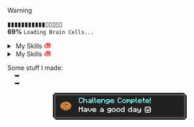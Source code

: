 > [!WARNING]
> ▮▮▮▮▮▮▮▮▮▮▮▯▯▯▯▯<br>
> **69%** ```Loading Brain Cells...```

<details "skills">
   <summary> 
       My Skills <img src="https://raw.githubusercontent.com/kuran1x/kuran1x/main/assets/partyblob.gif" height="15">
   </summary> 
   <p> <div height="top" align="bottom">
      <a href="https://en.wikipedia.org/wiki/JavaScript" title="JavaScript"><img height="25" src="https://upload.wikimedia.org/wikipedia/commons/6/6a/JavaScript-logo.png"></a>
      <a href="https://www.typescriptlang.org" title="TypeScript"><img height="25" src="https://upload.wikimedia.org/wikipedia/commons/4/4c/Typescript_logo_2020.svg"></a>
      <a href="https://tailwindcss.com" title="Tailwind CSS"><img height="20" src="https://upload.wikimedia.org/wikipedia/commons/d/d5/Tailwind_CSS_Logo.svg" align="middle"></a>
      <a href="https://svelte.dev/" title="Svelte"><img height="25" src="https://upload.wikimedia.org/wikipedia/commons/1/1b/Svelte_Logo.svg"></a>
      <a href="https://vite.dev/" title="Svelte"><img height="25" src="https://upload.wikimedia.org/wikipedia/commons/f/f1/Vitejs-logo.svg"></a>
      <br>
   </p> </div>
</details>

<details "skills">
   <summary> 
       My Skills <img src="https://raw.githubusercontent.com/kuran1x/kuran1x/main/assets/partyblob.gif" height="15">
   </summary> 
   <p> <div height="top" align="bottom">
      <a href="https://en.wikipedia.org/wiki/JavaScript" title="JavaScript"><img height="25" src="https://raw.githubusercontent.com/kuran1x/kuran1x/main/assets/JS.png"></a>
      <a href="https://www.typescriptlang.org" title="TypeScript"><img height="25" src="https://raw.githubusercontent.com/kuran1x/kuran1x/main/assets/TS.png"></a>
      <a href="https://tailwindcss.com" title="Tailwind CSS"><img height="25" src="https://raw.githubusercontent.com/kuran1x/kuran1x/main/assets/TailwindCSS.png"></a>
      <a href="https://svelte.dev/" title="Svelte"><img height="25" src="https://raw.githubusercontent.com/kuran1x/kuran1x/main/assets/Svelte.png"></a>
      <a href="https://vite.dev/" title="Svelte"><img height="25" src="https://raw.githubusercontent.com/kuran1x/kuran1x/main/assets/Vite.png"></a>
      <br>
   </p> </div>
</details>

Some stuff I made: <br>
      ➥ <br>
      ➥ <br>
   
<div align="center">   

   <a href="https://www.lunarclient.com/tools/achievement-generator"><img height="60" src="https://raw.githubusercontent.com/kuran1x/kuran1x/main/assets/achievement.png"></a>
   
</div>
 

